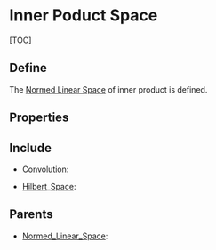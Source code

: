 # Inner Poduct Space

[TOC]

## Define

The [Normed Linear Space](./Normed_Linear_Space.md) of inner product is defined.

## Properties



## Include

- [Convolution](./Convolution.md): 

- [Hilbert_Space](./Hilbert_Space.md): 

## Parents

- [Normed_Linear_Space](./Normed_Linear_Space.md): 

